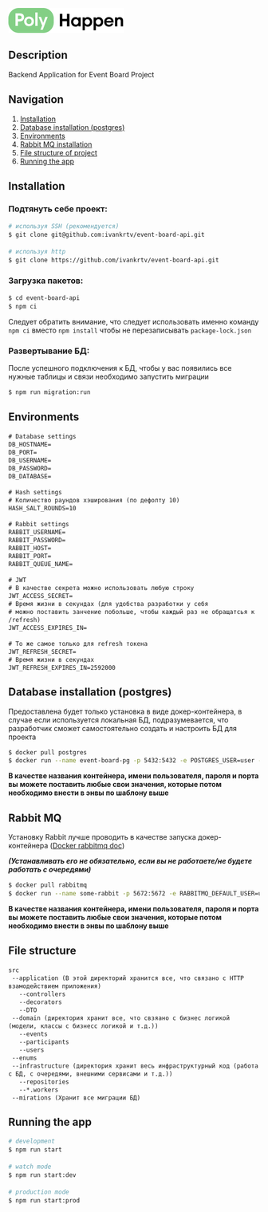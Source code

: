 ![img.png](.github/images/ph.jpg)

## Description

Backend Application for Event Board Project

## Navigation
1. [Installation](https://github.com/ivankrtv/event-board-api#installation)
2. [Database installation (postgres)](https://github.com/ivankrtv/event-board-api#database-installation-postgres)
3. [Environments](https://github.com/ivankrtv/event-board-api#environments)
4. [Rabbit MQ installation](https://github.com/ivankrtv/event-board-api#rabbit-mq)
5. [File structure of project](https://github.com/ivankrtv/event-board-api#file-structure)
6. [Running the app](https://github.com/ivankrtv/event-board-api#running-the-app)

## Installation

### Подтянуть себе проект:
```bash
# используя SSH (рекомендуется)
$ git clone git@github.com:ivankrtv/event-board-api.git

# используя http
$ git clone https://github.com/ivankrtv/event-board-api.git
```

### Загрузка пакетов:
```bash
$ cd event-board-api
$ npm ci
```

Следует обратить внимание, что следует использовать именно команду `npm ci` вместо `npm install` чтобы не 
перезаписывать `package-lock.json` 

### Развертывание БД:

После успешного подключения к БД, чтобы у вас появились все нужные таблицы и связи необходимо запустить миграции
```bash
$ npm run migration:run
```

## Environments
```dotenv
# Database settings
DB_HOSTNAME=
DB_PORT=
DB_USERNAME=
DB_PASSWORD=
DB_DATABASE=

# Hash settings
# Количество раундов хэширования (по дефолту 10)
HASH_SALT_ROUNDS=10

# Rabbit settings
RABBIT_USERNAME=
RABBIT_PASSWORD=
RABBIT_HOST=
RABBIT_PORT=
RABBIT_QUEUE_NAME=

# JWT
# В качестве секрета можно использовать любую строку
JWT_ACCESS_SECRET=
# Время жизни в секундах (для удобства разработки у себя 
# можно поставить занчение побольше, чтобы каждый раз не обращатсья к /refresh)
JWT_ACCESS_EXPIRES_IN=

# То же самое только для refresh токена
JWT_REFRESH_SECRET=
# Время жизни в секундах
JWT_REFRESH_EXPIRES_IN=2592000
```

## Database installation (postgres)

Предоставлена будет только установка в виде докер-контейнера, в случае если используется локальная БД, 
подразумевается, что разработчик сможет самостоятельно создать и настроить БД для проекта

```bash
$ docker pull postgres
$ docker run --name event-board-pg -p 5432:5432 -e POSTGRES_USER=user -e POSTGRES_PASSWORD=password postgres
```
**В качестве названия контейнера, имени пользователя, пароля и порта вы можете поставить любые свои значения,
которые потом необходимо внести в энвы по шаблону выше**

## Rabbit MQ
Установку Rabbit лучше проводить в качестве запуска докер-контейнера
([Docker rabbitmq doc](https://hub.docker.com/_/rabbitmq))

**_(Устанавливать его не обязательно, если вы не работаете/не будете работать с очередями)_**

```bash
$ docker pull rabbitmq
$ docker run --name some-rabbit -p 5672:5672 -e RABBITMQ_DEFAULT_USER=user -e RABBITMQ_DEFAULT_PASS=password rabbitmq:3
```

**В качестве названия контейнера, имени пользователя, пароля и порта вы можете поставить любые свои значения, 
которые потом необходимо внести в энвы по шаблону выше** 


## File structure

```
src
 --application (В этой директорий хранится все, что связано с HTTP взамодействием приложения)
   --controllers
   --decorators 
   --DTO
 --domain (директория хранит все, что свзяано с бизнес логикой (модели, классы с бизнесс логикой и т.д.))
   --events
   --participants
   --users
 --enums
 --infrastructure (директория хранит весь инфраструктурный код (работа с БД, с очередями, внешними сервисами и т.д.))
   --repositories
   --*.workers
 --mirations (Хранит все миграции БД)
```

## Running the app

```bash
# development
$ npm run start

# watch mode
$ npm run start:dev

# production mode
$ npm run start:prod
```
